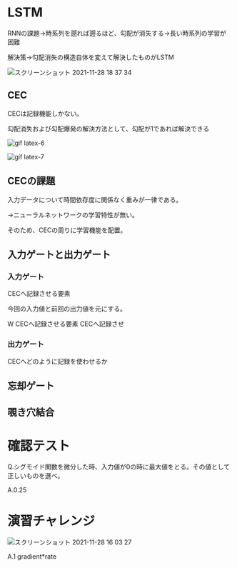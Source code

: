 # LSTM

RNNの課題→時系列を遡れば遡るほど、勾配が消失する→長い時系列の学習が困難

解決策→勾配消失の構造自体を変えて解決したものがLSTM

![スクリーンショット 2021-11-28 18 37 34](https://user-images.githubusercontent.com/85814165/143762850-b9829614-8d77-42aa-93b0-13578a997853.png)

## CEC
CECは記録機能しかない。

勾配消失および勾配爆発の解決方法として、勾配が1であれば解決できる

![gif latex-6](https://user-images.githubusercontent.com/85814165/143763035-e2d093e5-23a4-414e-94d7-d9ed04c1593c.gif)

![gif latex-7](https://user-images.githubusercontent.com/85814165/143763114-fa72b6a3-f765-4aec-af25-9ee0b5ce7e7d.gif)

## CECの課題
入力データについて時間依存度に関係なく重みが一律である。

→ニューラルネットワークの学習特性が無い。

そのため、CECの周りに学習機能を配置。

## 入力ゲートと出力ゲート

### 入力ゲート

CECへ記録させる要素

今回の入力値と前回の出力値を元にする。

W
CECへ記録させる要素
CECへ記録させ

### 出力ゲート

CECへどのように記録を使わせるか

## 忘却ゲート
## 覗き穴結合

# 確認テスト

Q.シグモイド関数を微分した時、入力値が0の時に最大値をとる。その値として正しいものを選べ。

A.0.25

# 演習チャレンジ

![スクリーンショット 2021-11-28 16 03 27](https://user-images.githubusercontent.com/85814165/143733006-75e8de95-ae47-4a02-b694-13e3c17a9b0a.png)

A.1 gradient*rate
